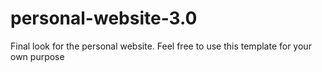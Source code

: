 # personal-website-3.0
Final look for the personal website. Feel free to use this template for your own purpose

